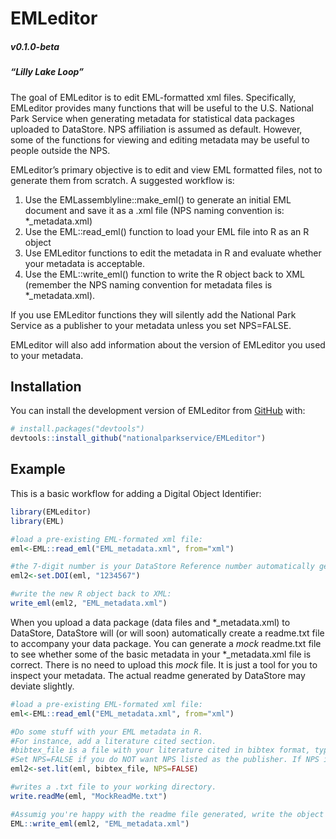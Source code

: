 
<!-- README.md is generated from README.Rmd. Please edit that file -->

# EMLeditor

##### v0.1.0-beta

##### “Lilly Lake Loop”

<!-- badges: start -->
<!-- badges: end -->

The goal of EMLeditor is to edit EML-formatted xml files. Specifically,
EMLeditor provides many functions that will be useful to the U.S.
National Park Service when generating metadata for statistical data
packages uploaded to DataStore. NPS affiliation is assumed as default.
However, some of the functions for viewing and editing metadata may be
useful to people outside the NPS.

EMLeditor’s primary objective is to edit and view EML formatted files,
not to generate them from scratch. A suggested workflow is:

1)  Use the EMLassemblyline::make_eml() to generate an initial EML
    document and save it as a .xml file (NPS naming convention is:
    \*\_metadata.xml)
2)  Use the EML::read_eml() function to load your EML file into R as an
    R object
3)  Use EMLeditor functions to edit the metadata in R and evaluate
    whether your metadata is acceptable.
4)  Use the EML::write_eml() function to write the R object back to XML
    (remember the NPS naming convention for metadata files is
    \*\_metadata.xml).

If you use EMLeditor functions they will silently add the National Park
Service as a publisher to your metadata unless you set NPS=FALSE.

EMLeditor will also add information about the version of EMLeditor you
used to your metadata.

## Installation

You can install the development version of EMLeditor from
[GitHub](https://github.com/) with:

``` r
# install.packages("devtools")
devtools::install_github("nationalparkservice/EMLeditor")
```

## Example

This is a basic workflow for adding a Digital Object Identifier:

``` r
library(EMLeditor)
library(EML)

#load a pre-existing EML-formated xml file:
eml<-EML::read_eml("EML_metadata.xml", from="xml")

#the 7-digit number is your DataStore Reference number automatically generated when you initiate a draft Reference. Your DOI is reserved but will not be registered/activated until publication.
eml2<-set.DOI(eml, "1234567")

#write the new R object back to XML:
write_eml(eml2, "EML_metadata.xml")
```

When you upload a data package (data files and \*\_metadata.xml) to
DataStore, DataStore will (or will soon) automatically create a
readme.txt file to accompany your data package. You can generate a
*mock* readme.txt file to see whether some of the basic metadata in your
\*\_metadata.xml file is correct. There is no need to upload this *mock*
file. It is just a tool for you to inspect your metadata. The actual
readme generated by DataStore may deviate slightly.

``` r
#load a pre-existing EML-formated xml file:
eml<-EML::read_eml("EML_metadata.xml", from="xml")

#Do some stuff with your EML metadata in R.
#For instance, add a literature cited section.
#bibtex_file is a file with your literature cited in bibtex format, typically with a .bib suffix.
#Set NPS=FALSE if you do NOT want NPS listed as the publisher. If NPS is the publisher, this defaults to TRUE and need not be specified.
eml2<-set.lit(eml, bibtex_file, NPS=FALSE)

#writes a .txt file to your working directory.
write.readMe(eml, "MockReadMe.txt")

#Assumig you're happy with the readme file generated, write the object back to XML:
EML::write_eml(eml2, "EML_metadata.xml")
```
